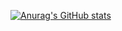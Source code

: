 [![Anurag's GitHub stats](https://github-readme-stats.vercel.app/api?username=Yoepee)](https://github.com/Yoepee/github-readme-stats)
<!--
**Yoepee/Yoepee** is a ✨ _special_ ✨ repository because its `README.md` (this file) appears on your GitHub profile.

Here are some ideas to get you started:

- 🔭 I’m currently working on ...
- 🌱 I’m currently learning ...
- 👯 I’m looking to collaborate on ...
- 🤔 I’m looking for help with ...
- 💬 Ask me about ...
- 📫 How to reach me: ...
- 😄 Pronouns: ...
- ⚡ Fun fact: ...
-->
